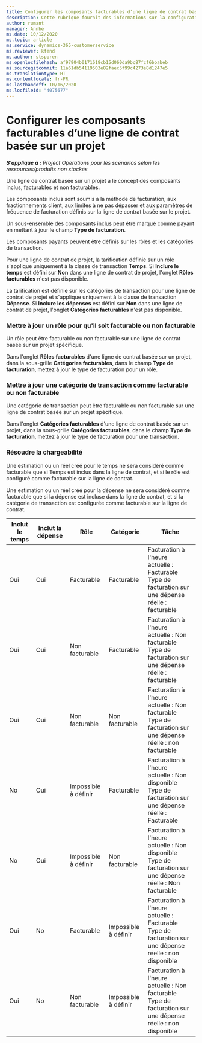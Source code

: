 ```yaml
---
title: Configurer les composants facturables d’une ligne de contrat basée sur un projet
description: Cette rubrique fournit des informations sur la configuration de composants inclus, payants et non facturables sur les lignes de contrat.
author: rumant
manager: Annbe
ms.date: 10/12/2020
ms.topic: article
ms.service: dynamics-365-customerservice
ms.reviewer: kfend
ms.author: stsporen
ms.openlocfilehash: af97904b0171618cb15d060da9bc87fcf6bbabeb
ms.sourcegitcommit: 11a61db54119503e82faec5f99c4273e8d1247e5
ms.translationtype: HT
ms.contentlocale: fr-FR
ms.lasthandoff: 10/16/2020
ms.locfileid: "4075677"
---
```

# <a name="configure-chargeable-components-of-a-project-based-contract-line"></a>Configurer les composants facturables d’une ligne de contrat basée sur un projet

_**S’applique à :** Project Operations pour les scénarios selon les ressources/produits non stockés_

Une ligne de contrat basée sur un projet a le concept des composants inclus, facturables et non facturables.

Les composants inclus sont soumis à la méthode de facturation, aux fractionnements client, aux limites à ne pas dépasser et aux paramètres de fréquence de facturation définis sur la ligne de contrat basée sur le projet.

Un sous-ensemble des composants inclus peut être marqué comme payant en mettant à jour le champ **Type de facturation**.

Les composants payants peuvent être définis sur les rôles et les catégories de transaction.

Pour une ligne de contrat de projet, la tarification définie sur un rôle s'applique uniquement à la classe de transaction **Temps**. Si **Inclure le temps** est défini sur **Non** dans une ligne de contrat de projet, l'onglet **Rôles facturables** n'est pas disponible.

La tarification est définie sur les catégories de transaction pour une ligne de contrat de projet et s'applique uniquement à la classe de transaction **Dépense**. Si **Inclure les dépenses** est défini sur **Non** dans une ligne de contrat de projet, l'onglet **Catégories facturables** n'est pas disponible.

### <a name="update-a-role-to-be-chargeable-or-non-chargeable"></a>Mettre à jour un rôle pour qu'il soit facturable ou non facturable

Un rôle peut être facturable ou non facturable sur une ligne de contrat basée sur un projet spécifique.

Dans l'onglet **Rôles facturables** d'une ligne de contrat basée sur un projet, dans la sous-grille **Catégories facturables**, dans le champ **Type de facturation**, mettez à jour le type de facturation pour un rôle.

### <a name="update-a-transaction-category-to-be-chargeable-or-non-chargeable"></a>Mettre à jour une catégorie de transaction comme facturable ou non facturable

Une catégorie de transaction peut être facturable ou non facturable sur une ligne de contrat basée sur un projet spécifique.

Dans l'onglet **Catégories facturables** d'une ligne de contrat basée sur un projet, dans la sous-grille **Catégories facturables**, dans le champ **Type de facturation**, mettez à jour le type de facturation pour une transaction.

### <a name="resolve-chargeability"></a>Résoudre la chargeabilité

Une estimation ou un réel créé pour le temps ne sera considéré comme facturable que si Temps est inclus dans la ligne de contrat, et si le rôle est configuré comme facturable sur la ligne de contrat.

Une estimation ou un réel créé pour la dépense ne sera considéré comme facturable que si la dépense est incluse dans la ligne de contrat, et si la catégorie de transaction est configurée comme facturable sur la ligne de contrat.

| Inclut le temps | Inclut la dépense | Rôle | Catégorie  | Tâche |
| --- | --- | --- | --- | --- |
| Oui | Oui | Facturable | Facturable | Facturation à l'heure actuelle : Facturable </br>Type de facturation sur une dépense réelle : facturable |
| Oui | Oui | Non facturable | Facturable | Facturation à l'heure actuelle : Non facturable </br>Type de facturation sur une dépense réelle : facturable |
| Oui | Oui | Non facturable | Non facturable | Facturation à l'heure actuelle : Non facturable </br>Type de facturation sur une dépense réelle : non facturable |
| No | Oui | Impossible à définir | Facturable | Facturation à l'heure actuelle : Non disponible </br>Type de facturation sur une dépense réelle : Facturable |
| No | Oui | Impossible à définir | Non facturable | Facturation à l'heure actuelle : Non disponible </br>Type de facturation sur une dépense réelle : Non facturable |
| Oui | No | Facturable | Impossible à définir | Facturation à l'heure actuelle : Facturable </br>Type de facturation sur une dépense réelle : non disponible |
| Oui | No | Non facturable | Impossible à définir | Facturation à l'heure actuelle : Non facturable </br> Type de facturation sur une dépense réelle : non disponible |
